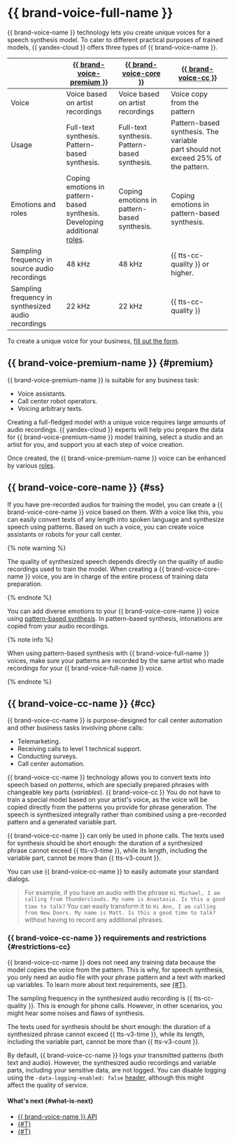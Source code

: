 # {{ brand-voice-full-name }}



{{ brand-voice-name }} technology lets you create unique voices for a speech synthesis model. To cater to different practical purposes of trained models, {{ yandex-cloud }} offers three types of {{ brand-voice-name }}.

| | [{{ brand-voice-premium }}](#premium) | [{{ brand-voice-core }}](#ss) | [{{ brand-voice-cc }}](#cc) |
|---|---|---|---|
| Voice | Voice based on artist recordings | Voice based on artist recordings | Voice copy from the pattern |
| Usage | Full-text synthesis. Pattern-based synthesis. | Full-text synthesis. Pattern-based synthesis. | Pattern-based synthesis. The variable part should not exceed 25% of the pattern. |
| Emotions and roles | Coping emotions in pattern-based synthesis. </br>Developing additional [roles](../index.md#role). | Coping emotions in pattern-based synthesis. | Coping emotions in pattern-based synthesis. |
| Sampling frequency in source audio recordings | 48 kHz | 48 kHz | {{ tts-cc-quality }} or higher. |
| Sampling frequency in synthesized audio recordings | 22 kHz | 22 kHz | {{ tts-cc-quality }} |

To create a unique voice for your business, [fill out the form](#contact-form).


## {{ brand-voice-premium-name }} {#premium}

{{ brand-voice-premium-name }} is suitable for any business task:
* Voice assistants.
* Call center robot operators.
* Voicing arbitrary texts.

Creating a full-fledged model with a unique voice requires large amounts of audio recordings. {{ yandex-cloud }} experts will help you prepare the data for {{ brand-voice-premium-name }} model training, select a studio and an artist for you, and support you at each step of voice creation.

Once created, the {{ brand-voice-premium-name }} voice can be enhanced by various [roles](../index.md#role).


## {{ brand-voice-core-name }} {#ss}

If you have pre-recorded audios for training the model, you can create a {{ brand-voice-core-name }} voice based on them. With a voice like this, you can easily convert texts of any length into spoken language and synthesize speech using patterns. Based on such a voice, you can create voice assistants or robots for your call center.

{% note warning %}

The quality of synthesized speech depends directly on the quality of audio recordings used to train the model. When creating a {{ brand-voice-core-name }} voice, you are in charge of the entire process of training data preparation.

{% endnote %}

You can add diverse emotions to your {{ brand-voice-core-name }} voice using [pattern-based synthesis](../templates.md). In pattern-based synthesis, intonations are copied from your audio recordings.

{% note info %}

When using pattern-based synthesis with {{ brand-voice-full-name }} voices, make sure your patterns are recorded by the same artist who made recordings for your {{ brand-voice-full-name }} voice.

{% endnote %}

## {{ brand-voice-cc-name }} {#cc}

{{ brand-voice-cc-name }} is purpose-designed for call center automation and other business tasks involving phone calls:
* Telemarketing.
* Receiving calls to level 1 technical support.
* Conducting surveys.
* Call center automation.

{{ brand-voice-cc-name }} technology allows you to convert texts into speech based on _patterns_, which are specially prepared phrases with changeable key parts (_variables_). {{ brand-voice-cc }} You do not have to train a special model based on your artist's voice, as the voice will be copied directly from the patterns you provide for phrase generation. The speech is synthesized integrally rather than combined using a pre-recorded pattern and a generated variable part.

{{ brand-voice-cc-name }} can only be used in phone calls. The texts used for synthesis should be short enough: the duration of a synthesized phrase cannot exceed {{ tts-v3-time }}, while its length, including the variable part, cannot be more than {{ tts-v3-count }}.

You can use {{ brand-voice-cc-name }} to easily automate your standard dialogs.

> For example, if you have an audio with the phrase `Hi Michael, I am calling from Thunderclouds. My name is Anastasia. Is this a good time to talk?` You can easily transform it to `Hi Ann, I am calling from New Doors. My name is Matt. Is this a good time to talk?` without having to record any additional phrases.

### {{ brand-voice-cc-name }} requirements and restrictions {#restrictions-cc}

{{ brand-voice-cc-name }} does not need any training data because the model copies the voice from the pattern. This is why, for speech synthesis, you only need an audio file with your phrase pattern and a text with marked up variables. To learn more about text requirements, see [{#T}](../templates.md#requirements-text). 

The sampling frequency in the synthesized audio recording is {{ tts-cc-quality }}. This is enough for phone calls. However, in other scenarios, you might hear some noises and flaws of synthesis.

The texts used for synthesis should be short enough: the duration of a synthesized phrase cannot exceed {{ tts-v3-time }}, while its length, including the variable part, cannot be more than {{ tts-v3-count }}.

By default, {{ brand-voice-cc-name }} logs your transmitted patterns (both text and audio). However, the synthesized audio recordings and variable parts, including your sensitive data, are not logged. You can disable logging using the `-data-logging-enabled: false` [header](../../concepts/support-headers#request-headers), although this might affect the quality of service.

#### What's next {#what-is-next}

* [{{ brand-voice-name }} API](../../tts-v3/api-ref/grpc/)
* [{#T}](../templates.md)
* [{#T}](../api/tts-templates.md)
